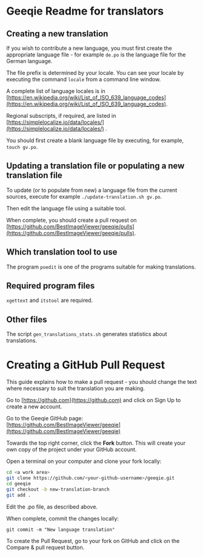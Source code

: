 # Geeqie Readme for translators

## Creating a new translation

If you wish to contribute a new language, you must first create the appropriate language file - for example `de.po` is the language file for the German language.

The file prefix is determined by your locale. You can see your locale by executing the command `locale` from a command line window.

A complete list of language locales is in [https://en.wikipedia.org/wiki/List_of_ISO_639_language_codes](https://en.wikipedia.org/wiki/List_of_ISO_639_language_codes).

Regional subscripts, if required, are listed in  [https://simplelocalize.io/data/locales/](https://simplelocalize.io/data/locales/) .

You should first create a blank language file by executing, for example, `touch gv.po`.

## Updating a translation file or populating a new translation file

To update (or to populate from new) a language file from the current sources, execute for example `./update-translation.sh gv.po`.

Then edit the language file using a suitable tool.

When complete, you should create a pull request on [https://github.com/BestImageViewer/geeqie/pulls](https://github.com/BestImageViewer/geeqie/pulls).

## Which translation tool to use

The program `poedit` is one of the programs suitable for making translations.

## Required program files

`xgettext` and `itstool` are required.

## Other files

The script `gen_translations_stats.sh` generates statistics about translations.

# Creating a GitHub Pull Request

This guide explains how to make a pull request - you should change the text where necessary to suit the translation you are making.

Go to [https://github.com](https://github.com) and click on Sign Up to create a new account.

Go to the Geeqie GitHub page:
   [https://github.com/BestImageViewer/geeqie](https://github.com/BestImageViewer/geeqie)

Towards the top right corner, click the **Fork** button. This will create your own copy of the project under your GitHub account.

Open a terminal on your computer and clone your fork locally:

```bash
cd <a work area>
git clone https://github.com/<your-github-username>/geeqie.git
cd geeqie
git checkout -b new-translation-branch
git add .
```

Edit the .po file, as described above.

When complete, commit the changes locally:

```
git commit -m "New language translation"
```

To create the Pull Request, go to your fork on GitHub and click on the Compare & pull request button.
